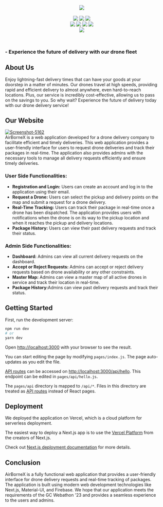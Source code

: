 <H1 align="center"><IMG SRC="https://capsule-render.vercel.app/api?type=rect&color=gradient&height=100&section=footer&text=AirBorneX&fontSize=50"></H1>
<p align="center">
  <img src="http://ForTheBadge.com/images/badges/built-with-love.svg"> <img src="http://ForTheBadge.com/images/badges/built-by-developers.svg"> 
  <img src="http://ForTheBadge.com/images/badges/built-with-swag.svg">
  <br>
  <img src="https://img.shields.io/badge/javascript-%23323330.svg?style=for-the-badge&logo=javascript&logoColor=%23F7DF1E">
  <img src="https://img.shields.io/badge/Next-black?style=for-the-badge&logo=next.js&logoColor=white">
  <img src="https://img.shields.io/badge/MUI-%230081CB.svg?style=for-the-badge&logo=mui&logoColor=white">
  <img src="https://img.shields.io/badge/firebase-%23039BE5.svg?style=for-the-badge&logo=firebase">
  <br>
  <img src="https://img.shields.io/badge/GC-Webathon-blueviolet?style=for-the-badge&logo=appveyor">
</p><br>

### - Experience the future of delivery with our drone fleet

## About Us
Enjoy lightning-fast delivery times that can have your goods at your doorstep in a matter of minutes. Our drones travel at high speeds, providing rapid and efficient delivery to almost anywhere, even hard-to-reach locations. Plus, our service is incredibly cost-effective, allowing us to pass on the savings to you. So why wait? Experience the future of delivery today with our drone delivery service!

## Our Website
<a href="https://ibb.co/dr66LgL" ><img src="https://i.ibb.co/NsppmSm/Screenshot-5162.png" alt="Screenshot-5162" border="0" ></a>
<br>AirBorneX is a web application developed for a drone delivery company to facilitate efficient and timely deliveries. This web application provides a user-friendly interface for users to request drone deliveries and track their packages in real-time. The application also provides admins with the necessary tools to manage all delivery requests efficiently and ensure timely deliveries.<br>

### <b>User Side Functionalities:</b>
<ul>
  <li><b>Registration and Login:</b> Users can create an account and log in to the application using their email.</li>
  <li><b>Request a Drone:</b> Users can select the pickup and delivery points on the map and submit a request for a drone delivery.</li>
  <li><b>Real-Time Tracking:</b> Users can track their package in real-time once a drone has been dispatched. The application provides users with notifications when the drone is on its way to the pickup location and when it reaches the pickup and delivery locations.</li>
  <li><b>Package History:</b> Users can view their past delivery requests and track their status.</li>
</ul>

### <b>Admin Side Functionalities:</b>
<ul>
  <li><b>Dashboard:</b> Admins can view all current delivery requests on the dashboard.</li>
  <li><b>Accept or Reject Requests:</b>  Admins can accept or reject delivery requests based on drone availability or any other constraints.</li>
  <li><b>Master Map:</b> Admins can view a master map of all active drones in service and track their location in real-time.</li>
  <li><b>Package History:</b>Admins can view past delivery requests and track their status.</li>
</ul>

## Getting Started

First, run the development server:

```bash
npm run dev
# or
yarn dev
```

Open [http://localhost:3000](http://localhost:3000) with your browser to see the result.

You can start editing the page by modifying `pages/index.js`. The page auto-updates as you edit the file.

[API routes](https://nextjs.org/docs/api-routes/introduction) can be accessed on [http://localhost:3000/api/hello](http://localhost:3000/api/hello). This endpoint can be edited in `pages/api/hello.js`.

The `pages/api` directory is mapped to `/api/*`. Files in this directory are treated as [API routes](https://nextjs.org/docs/api-routes/introduction) instead of React pages.

## Deployment
We deployed the application on Vercel, which is a cloud platform for serverless deployment. 

The easiest way to deploy a Next.js app is to use the [Vercel Platform](https://vercel.com/new?utm_medium=default-template&filter=next.js&utm_source=create-next-app&utm_campaign=create-next-app-readme) from the creators of Next.js.

Check out [Next.js deployment documentation](https://nextjs.org/docs/deployment) for more details.

## Conclusion
AirBorneX is a fully functional web application that provides a user-friendly interface for drone delivery requests and real-time tracking of packages. The application is built using modern web development technologies like Next.js, Material-UI, and Firebase. We hope that our application meets the requirements of the GC Webathon '23 and provides a seamless experience to the users and admins.
